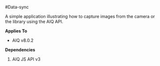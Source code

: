 #Data-sync

A simple application illustrating how to capture images from the camera or the library using the AIQ API.

**Applies To**

* AIQ v8.0.2

**Dependencies**

1. AIQ JS API v3
